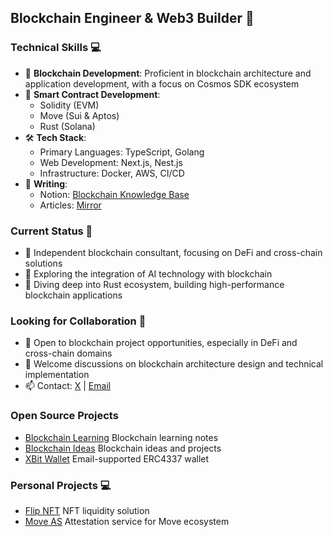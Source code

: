 ## Blockchain Engineer & Web3 Builder 👋

### Technical Skills 💻
- 🔗 **Blockchain Development**: Proficient in blockchain architecture and application development, with a focus on Cosmos SDK ecosystem
- 🔐 **Smart Contract Development**:
  - Solidity (EVM)
  - Move (Sui & Aptos)
  - Rust (Solana)
- 🛠 **Tech Stack**:
  - Primary Languages: TypeScript, Golang
  - Web Development: Next.js, Nest.js
  - Infrastructure: Docker, AWS, CI/CD
- 📝 **Writing**: 
  - Notion: [Blockchain Knowledge Base](https://www.notion.so/y1dao/YiDAO-1a2e85563ada4de0ba857562aa8b3229)
  - Articles: [Mirror](https://mirror.xyz/lukema95.eth)

### Current Status 🚀
- 🔭 Independent blockchain consultant, focusing on DeFi and cross-chain solutions
- 🌱 Exploring the integration of AI technology with blockchain
- 🎯 Diving deep into Rust ecosystem, building high-performance blockchain applications

### Looking for Collaboration 🤝
- 👯 Open to blockchain project opportunities, especially in DeFi and cross-chain domains
- 💬 Welcome discussions on blockchain architecture design and technical implementation
- 📫 Contact: [X](https://x.com/lukema95) | [Email](mailto:lukema95@gmail.com)

### Open Source Projects
- [Blockchain Learning](https://github.com/lukema95/blockchain-learning) Blockchain learning notes
- [Blockchain Ideas](https://github.com/lukema95/blockchain-ideas) Blockchain ideas and projects
- [XBit Wallet](https://github.com/lukema95/xbit-wallet) Email-supported ERC4337 wallet

### Personal Projects 💻
- [Flip NFT](https://flipnft.xyz) NFT liquidity solution
- [Move AS](https://www.moveas.xyz) Attestation service for Move ecosystem